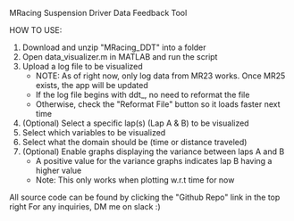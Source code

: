 MRacing Suspension Driver Data Feedback Tool

HOW TO USE:
1) Download and unzip "MRacing_DDT" into a folder
2) Open data_visualizer.m in MATLAB and run the script
3) Upload a log file to be visualized
    - NOTE: As of right now, only log data from MR23 works. Once MR25 exists, the app will be updated
    - If the log file begins with ddt_, no need to reformat the file
    - Otherwise, check the "Reformat File" button so it loads faster next time
4) (Optional) Select a specific lap(s) (Lap A & B) to be visualized
5) Select which variables to be visualized
6) Select what the domain should be (time or distance traveled)
7) (Optional) Enable graphs displaying the variance between laps A and B
    - A positive value for the variance graphs indicates lap B having a higher value
    - Note: This only works when plotting w.r.t time for now

All source code can be found by clicking the "Github Repo" link in the top right
For any inquiries, DM me on slack :)
